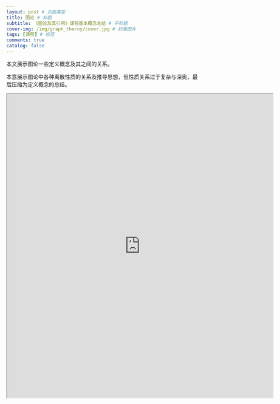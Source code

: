 ```yaml
---
layout: post # 页面类型
title: 图论 # 标题
subtitle: 《图论及其引用》课程基本概念总结 # 子标题
cover-img: /img/graph_theroy/cover.jpg # 封面图片
tags: [课程] # 标签
comments: true
catalog: false
---
```


本文展示图论一些定义概念及其之间的关系。

本意展示图论中各种离散性质的关系及推导思想，但性质关系过于复杂与深奥，最后压缩为定义概念的总结。

<iframe id="embed_dom" name="embed_dom" frameborder="1" style="display:block;width:700px; height:800px;" src="https://www.processon.com/embed/60c1a0531efad42c659dc58c"></iframe>